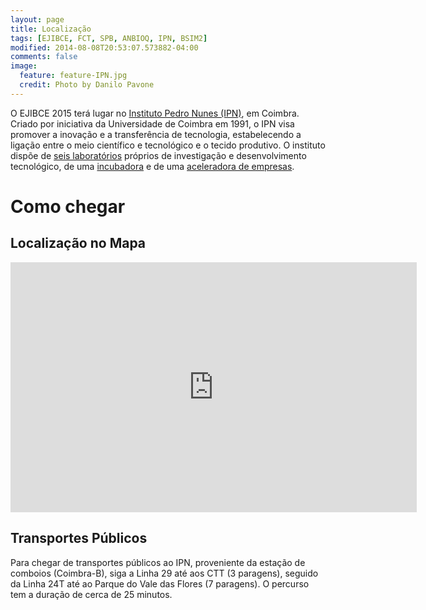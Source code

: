 ```yaml
---
layout: page
title: Localização
tags: [EJIBCE, FCT, SPB, ANBIOQ, IPN, BSIM2]
modified: 2014-08-08T20:53:07.573882-04:00
comments: false
image:
  feature: feature-IPN.jpg
  credit: Photo by Danilo Pavone
---
```


O EJIBCE 2015 terá lugar no [Instituto Pedro Nunes (IPN)](https://www.ipn.pt), em Coimbra. Criado por
iniciativa da Universidade de Coimbra em 1991, o IPN visa promover a inovação e a transferência de
tecnologia, estabelecendo a ligação entre o meio científico e tecnológico e o tecido produtivo. O
instituto dispõe de [seis laboratórios](https://www.ipn.pt/laboratorios) próprios de investigação e
desenvolvimento tecnológico, de uma [incubadora](https://www.ipn.pt/incubadora) e de uma [aceleradora de empresas](https://www.ipn.pt/tecBis).

# Como chegar

## Localização no Mapa
<iframe src="https://www.google.com/maps/embed?pb=!1m18!1m12!1m3!1d3047.7610867329845!2d-8.416470685194067!3d40.19213007719353!2m3!1f0!2f0!3f0!3m2!1i1024!2i768!4f13.1!3m3!1m2!1s0xd22f996bd1626ef%3A0x62667da29126b7a5!2sINSTITUTO+PEDRO+NUNES!5e0!3m2!1sen!2spt!4v1444930197027" width="650" height="400" frameborder="0" style="border:0" allowfullscreen></iframe>

## Transportes Públicos
Para chegar de transportes públicos ao IPN, proveniente da estação de comboios (Coimbra-B), siga a
Linha 29 até aos CTT (3 paragens), seguido da Linha 24T até ao Parque do Vale das Flores (7 paragens).
O percurso tem a duração de cerca de 25 minutos.
